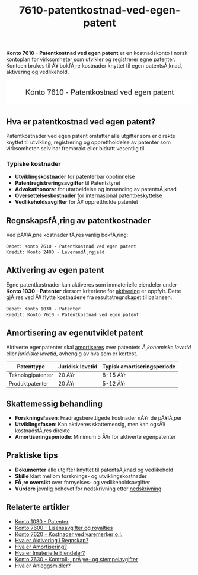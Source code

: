 ﻿---
title: "7610-patentkostnad-ved-egen-patent"
meta_title: "7610-patentkostnad-ved-egen-patent"
meta_description: "**Konto 7610 - Patentkostnad ved egen patent** er en kostnadskonto i norsk kontoplan for virksomheter som utvikler og registrerer egne patenter. Kontoen brukes ..."
slug: 7610-patentkostnad-ved-egen-patent
type: blog
layout: pages/single
---

**Konto 7610 - Patentkostnad ved egen patent** er en kostnadskonto i norsk kontoplan for virksomheter som utvikler og registrerer egne patenter. Kontoen brukes til Ã¥ bokfÃ¸re kostnader knyttet til egen patentsÃ¸knad, aktivering og vedlikehold.

![Illustrasjon av konto 7610 patentkostnad ved egen patent](7610-patentkostnad-ved-egen-patent-image.svg)

## Hva er patentkostnad ved egen patent?

Patentkostnader ved egen patent omfatter alle utgifter som er direkte knyttet til utvikling, registrering og opprettholdelse av patenter som virksomheten selv har frembrakt eller bidratt vesentlig til.

### Typiske kostnader

* **Utviklingskostnader** for patenterbar oppfinnelse
* **Patentregistreringsavgifter** til Patentstyret
* **Advokathonorar** for utarbeidelse og innsending av patentsÃ¸knad
* **Oversettelseskostnader** for internasjonal patentbeskyttelse
* **Vedlikeholdsavgifter** for Ã¥ opprettholde patentet

## RegnskapsfÃ¸ring av patentkostnader

Ved pÃ¥lÃ¸pne kostnader fÃ¸res vanlig bokfÃ¸ring:

```text
Debet: Konto 7610 - Patentkostnad ved egen patent
Kredit: Konto 2400 - LeverandÃ¸rgjeld
```

## Aktivering av egen patent

Egne patentkostnader kan aktiveres som immaterielle eiendeler under **Konto 1030 - Patenter** dersom kriteriene for [aktivering](/blogs/regnskap/hva-er-aktivering "Hva er Aktivering i Regnskap?") er oppfylt. Dette gjÃ¸res ved Ã¥ flytte kostnadene fra resultatregnskapet til balansen:

```text
Debet: Konto 1030 - Patenter
Kredit: Konto 7610 - Patentkostnad ved egen patent
```

## Amortisering av egenutviklet patent

Aktiverte egenpatenter skal [amortiseres](/blogs/regnskap/hva-er-amortisering "Hva er Amortisering?") over patentets *Ã¸konomiske levetid* eller *juridiske levetid*, avhengig av hva som er kortest.

| Patenttype           | Juridisk levetid | Typisk amortiseringsperiode |
|----------------------|------------------|-----------------------------|
| Teknologipatenter    | 20 Ã¥r            | 8-15 Ã¥r                     |
| Produktpatenter      | 20 Ã¥r            | 5-12 Ã¥r                     |

## Skattemessig behandling

* **Forskningsfasen**: Fradragsberettigede kostnader nÃ¥r de pÃ¥lÃ¸per
* **Utviklingsfasen**: Kan aktiveres skattemessig, men kan ogsÃ¥ kostnadsfÃ¸res direkte
* **Amortiseringsperiode**: Minimum 5 Ã¥r for aktiverte egenpatenter

## Praktiske tips

* **Dokumenter** alle utgifter knyttet til patentsÃ¸knad og vedlikehold
* **Skille** klart mellom forsknings- og utviklingskostnader
* **FÃ¸re oversikt** over fornyelses- og vedlikeholdsavgifter
* **Vurdere** jevnlig behovet for nedskrivning etter [nedskrivning](/blogs/regnskap/hva-er-nedskrivning "Hva er Nedskrivning?")

## Relaterte artikler

* [Konto 1030 - Patenter](/blogs/kontoplan/1030-patenter "Konto 1030 - Patenter")
* [Konto 7600 - Lisensavgifter og royalties](/blogs/kontoplan/7600-lisensavgifter-og-royalties "Konto 7600 - Lisensavgifter og royalties")
* [Konto 7620 - Kostnader ved varemerker o.l.](/blogs/kontoplan/7620-kostnader-ved-varemerker-o-l "Konto 7620 - Kostnader ved varemerker o.l.")
* [Hva er Aktivering i Regnskap?](/blogs/regnskap/hva-er-aktivering "Hva er Aktivering i Regnskap?")
* [Hva er Amortisering?](/blogs/regnskap/hva-er-amortisering "Hva er Amortisering?")
* [Hva er Imaterielle Eiendeler?](/blogs/regnskap/hva-er-imaterielle-eiendeler "Hva er Imaterielle Eiendeler?")
* [Konto 7630 - Kontroll-, prÃ¸ve- og stempelavgifter](/blogs/kontoplan/7630-kontroll-prove-og-stempelavgifter "Konto 7630 - Kontroll-, prÃ¸ve- og stempelavgifter")
* [Hva er Anleggsmidler?](/blogs/regnskap/hva-er-anleggsmidler "Hva er Anleggsmidler?")
